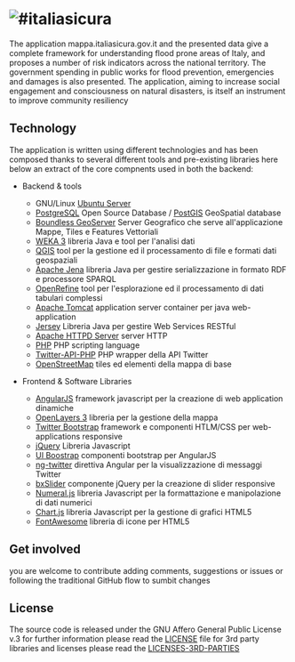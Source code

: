 ![#italiasicura](http://mappa.italiasicura.gov.it/img/logo-big.png)
==================
The application mappa.italiasicura.gov.it and the presented data give a complete framework for understanding flood prone areas of Italy, and proposes a number of risk indicators across the national territory. The government spending in public works for flood prevention, emergencies and damages is also presented. The application, aiming to increase social engagement and consciousness on natural disasters, is itself an instrument to improve community resiliency 

Technology
------------
The application is written using different technologies and has been composed thanks to several different tools and pre-existing libraries
here below an extract of the core compnents used in both the backend:

* Backend & tools
  * GNU/Linux [Ubuntu Server](http://www.ubuntu.com/server)
  * [PostgreSQL](http://www.postgresql.org/)  Open Source Database / [PostGIS](http://postgis.net/)  GeoSpatial database
  * [Boundless GeoServer](http://boundlessgeo.com/solutions/solutions-software/geoserver/)  Server Geografico che serve all'applicazione Mappe, Tiles e Features Vettoriali
  * [WEKA 3](http://www.cs.waikato.ac.nz/~ml/weka/index.html)  libreria Java e tool per l'analisi dati
  * [QGIS](http://www.qgis.org/en/site/)  tool per la gestione ed il processamento di file e formati dati geospaziali
  * [Apache Jena](https://jena.apache.org/)  libreria Java per gestire serializzazione in formato RDF e processore SPARQL
  * [OpenRefine](http://openrefine.org/)  tool per l'esplorazione ed il processamento di dati tabulari complessi
  * [Apache Tomcat](http://tomcat.apache.org/)  application server container per java web-application
  * [Jersey](http://jersey.java.net/)  Libreria Java per gestire Web Services RESTful
  * [Apache HTTPD Server](http://httpd.apache.org/)  server HTTP
  * [PHP](http://php.net/)  PHP scripting language
  * [Twitter-API-PHP](https://github.com/J7mbo/twitter-api-php)  PHP wrapper della API Twitter
  * [OpenStreetMap](http://openstreetmap.it) tiles ed elementi della mappa di base

* Frontend & Software Libraries
  * [AngularJS](https://angularjs.org/)  framework javascript per la creazione di web application dinamiche
  * [OpenLayers 3](http://openlayers.org/)  libreria per la gestione della mappa
  * [Twitter Bootstrap](http://getbootstrap.com/)  framework e componenti HTLM/CSS per web-applications responsive
  * [jQuery](https://jquery.com/) Libreria Javascript
  * [UI Boostrap](https://angular-ui.github.io/bootstrap/)  componenti bootstrap per AngularJS
  * [ng-twitter](http://darul75.github.io/ng-twitter/)  direttiva Angular per la visualizzazione di messaggi Twitter
  * [bxSlider](http://bxslider.com/)  componente jQuery per la creazione di slider responsive
  * [Numeral.js](http://adamwdraper.github.io/Numeral-js/)  libreria Javascript per la formattazione e manipolazione di dati numerici
  * [Chart.js](http://www.chartjs.org/)  libreria Javascript per la gestione di grafici HTML5
  * [FontAwesome](http://fortawesome.github.io/Font-Awesome/)  libreria di icone per HTML5

Get involved
--------------
you are welcome to contribute adding comments, suggestions or issues or following the traditional GitHub flow to sumbit changes


License
------------
The source code is released under the GNU Affero General Public License v.3
for further information please read the [LICENSE](https://raw.githubusercontent.com/italiasicura/LICENSE) file
for 3rd party libraries and licenses please read the [LICENSES-3RD-PARTIES](http://raw.githubusercontent.com/italiasicura/licenses/LICENSES-3RD-PARTIES)
